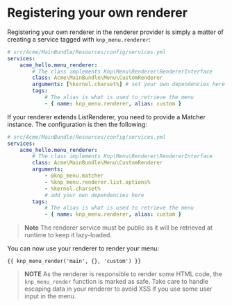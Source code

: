 Registering your own renderer
=============================

Registering your own renderer in the renderer provider is simply a matter
of creating a service tagged with `knp_menu.renderer`:

```yaml
# src/Acme/MainBundle/Resources/config/services.yml
services:
    acme_hello.menu_renderer:
        # The class implements Knp\Menu\Renderer\RendererInterface
        class: Acme\MainBundle\Menu\CustomRenderer
        arguments: [%kernel.charset%] # set your own dependencies here
        tags:
            # The alias is what is used to retrieve the menu
            - { name: knp_menu.renderer, alias: custom }
```

If your renderer extends ListRenderer, you need to provide a Matcher instance.
The configuration is then the following:

```yaml
# src/Acme/MainBundle/Resources/config/services.yml
services:
    acme_hello.menu_renderer:
        # The class implements Knp\Menu\Renderer\RendererInterface
        class: Acme\MainBundle\Menu\CustomRenderer
        arguments:
            - @knp_menu.matcher
            - %knp_menu.renderer.list.options%
            - %kernel.charset%
            # add your own dependencies here
        tags:
            # The alias is what is used to retrieve the menu
            - { name: knp_menu.renderer, alias: custom }
```

>**Note**
>The renderer service must be public as it will be retrieved at runtime to
>keep it lazy-loaded.

You can now use your renderer to render your menu:

```jinja
{{ knp_menu_render('main', {}, 'custom') }}
```

>**NOTE**
>As the renderer is responsible to render some HTML code, the `knp_menu_render`
>function is marked as safe. Take care to handle escaping data in your renderer
>to avoid XSS if you use some user input in the menu.